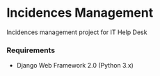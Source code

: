 # Incidences Management
Incidences management project for IT Help Desk

### Requirements
* Django Web Framework 2.0 (Python 3.x)
